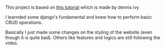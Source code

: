 This project is based on [this tutorial](https://youtu.be/4RWFvXDUmjo) which is made by dennis ivy

I learnded some django's fundamental and knew how to perform basic CRUD operations.

Basically I just made some changes on the styling of the website (even though it is quite bad). Others like features and logics are still following the video.
